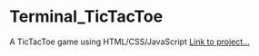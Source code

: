 # Terminal_TicTacToe
A TicTacToe game using HTML/CSS/JavaScript 
[Link to project...](hashterminal.neocities.org/TicTacToe/main.html)
